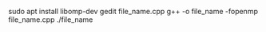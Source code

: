 sudo apt install libomp-dev
gedit file_name.cpp
g++ -o file_name -fopenmp file_name.cpp
./file_name
